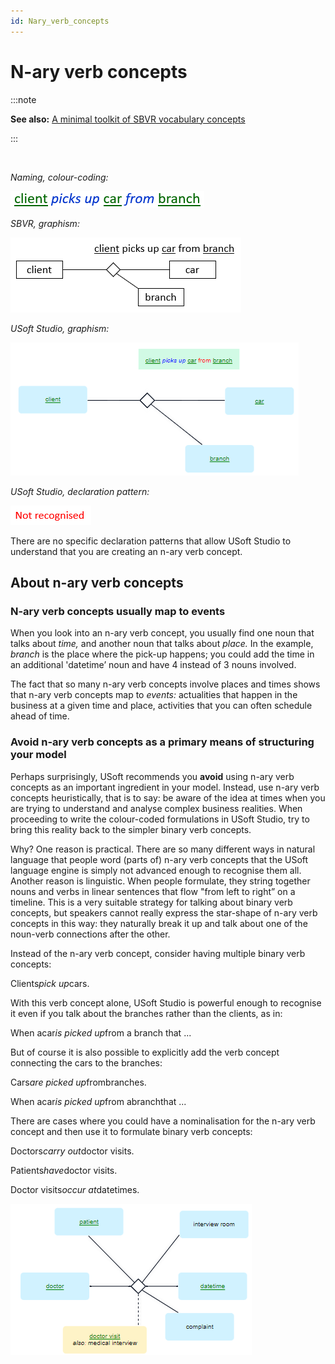 ```yaml
---
id: Nary_verb_concepts
---
```


# N-ary verb concepts


:::note

**See also:** [A minimal toolkit of SBVR vocabulary concepts](/docs/Business_rules/Vocabulary_concepts/A_minimal_toolkit_of_SBVR_vocabulary_concepts.md)

:::

 

*Naming, colour-coding:*

![](./assets/2a9b5f5f-0f51-4d0a-a9ab-5b88eec4fa21.png)

*SBVR, graphism:*

![](./assets/99e2406c-e6ca-44ac-9dc8-69fee8e720cd.png)

*USoft Studio, graphism:*

![](./assets/d71dc77e-a2b2-487b-a70d-3d708326848d.png)

*USoft Studio, declaration pattern:*

![](./assets/ad1f9aeb-5d2f-45b2-8274-03d52b6cae80.png)

There are no specific declaration patterns that allow USoft Studio to understand that you are creating an n-ary verb concept.

## About n-ary verb concepts

### N-ary verb concepts usually map to events

When you look into an n-ary verb concept, you usually find one noun that talks about *time,* and another noun that talks about *place.* In the example, *branch* is the place where the pick-up happens; you could add the time in an additional 'datetime’ noun and have 4 instead of 3 nouns involved.

The fact that so many n-ary verb concepts involve places and times shows that n-ary verb concepts map to *events:* actualities that happen in the business at a given time and place, activities that you can often schedule ahead of time.

### Avoid n-ary verb concepts as a primary means of structuring your model

Perhaps surprisingly, USoft recommends you **avoid** using n-ary verb concepts as an important ingredient in your model. Instead, use n-ary verb concepts heuristically, that is to say: be aware of the idea at times when you are trying to understand and analyse complex business realities. When proceeding to write the colour-coded formulations in USoft Studio, try to bring this reality back to the simpler binary verb concepts.

Why? One reason is practical. There are so many different ways in natural language that people word (parts of) n-ary verb concepts that the USoft language engine is simply not advanced enough to recognise them all. Another reason is linguistic. When people formulate, they string together nouns and verbs in linear sentences that flow "from left to right” on a timeline. This is a very suitable strategy for talking about binary verb concepts, but speakers cannot really express the star-shape of n-ary verb concepts in this way: they naturally break it up and talk about one of the noun-verb connections after the other.

Instead of the n-ary verb concept, consider having multiple binary verb concepts:

Clients*pick up*cars.

With this verb concept alone, USoft Studio is powerful enough to recognise it even if you talk about the branches rather than the clients, as in:

When acar*is picked up*from a branch that ...

But of course it is also possible to explicitly add the verb concept connecting the cars to the branches:

Cars*are picked up*frombranches.

When acar*is picked up*from abranchthat ...

There are cases where you could have a nominalisation for the n-ary verb concept and then use it to formulate binary verb concepts:

Doctors*carry out*doctor visits.

Patients*have*doctor visits.

Doctor visits*occur at*datetimes.

![](./assets/08a8aab6-d8d5-4d0a-bedc-4e1b95d94096.png)